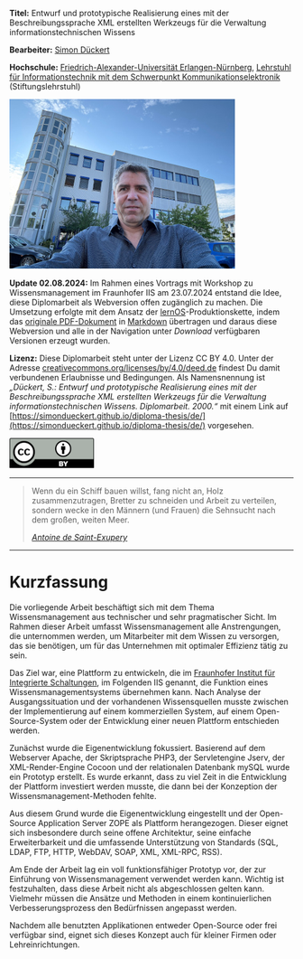 **Titel:** Entwurf und prototypische Realisierung eines mit der Beschreibungssprache XML erstellten Werkzeugs für die Verwaltung informationstechnischen Wissens

**Bearbeiter:** [Simon Dückert](https://www.linkedin.com/in/simondueckert/)

**Hochschule:** [Friedrich-Alexander-Universität Erlangen-Nürnberg](https://www.fau.de/), [Lehrstuhl für Informationstechnik mit dem Schwerpunkt Kommunikationselektronik](https://www.like.tf.fau.de/) (Stiftungslehrstuhl)

![Simon Dückert am 23.07.2024 vor dem ehemaligen Fraunhofer-IIS-Gebäude am Weichselgarten 3 in Erlangen/Tennenlohe](./img/2024-07-23-simon-beim-iis.JPG)

**Update 02.08.2024:** Im Rahmen eines Vortrags mit Workshop zu Wissensmanagement im Fraunhofer IIS am 23.07.2024 entstand die Idee, diese Diplomarbeit als Webversion offen zugänglich zu machen. Die Umsetzung erfolgte mit dem Ansatz der [lernOS](https://lernos.org)-Produktionskette, indem das [originale PDF-Dokument](https://cloud.dueckert.eu/s/kEHR4wpSAxxMkBq) in [Markdown](https://de.wikipedia.org/wiki/Markdown) übertragen und daraus diese Webversion und alle in der Navigation unter *Download* verfügbaren Versionen erzeugt wurden.

**Lizenz:** Diese Diplomarbeit steht unter der Lizenz CC BY 4.0. Unter der Adresse [creativecommons.org/licenses/by/4.0/deed.de](https://creativecommons.org/licenses/by/4.0/deed.de) findest Du damit verbundenen Erlaubnisse und Bedingungen. Als Namensnennung ist *„Dückert, S.: Entwurf und prototypische Realisierung eines mit der Beschreibungssprache XML erstellten Werkzeugs für die Verwaltung informationstechnischen Wissens. Diplomarbeit. 2000.“* mit einem Link auf [https://simondueckert.github.io/diploma-thesis/de/](https://simondueckert.github.io/diploma-thesis/de/) vorgesehen.

![Lizenz Creative Commons Namensnennung 4.0 (CC BY)](./img/CC-BY.png)

---

> Wenn du ein Schiff bauen willst, fang nicht an, Holz zusammenzutragen, Bretter zu schneiden und Arbeit zu verteilen, sondern wecke in den Männern (und Frauen) die Sehnsucht nach dem großen, weiten Meer.
>
> *[Antoine de Saint-Exupery](https://de.wikipedia.org/wiki/Antoine_de_Saint-Exup%C3%A9ry)*

---

# Kurzfassung

Die vorliegende Arbeit beschäftigt sich mit dem Thema Wissensmanagement aus technischer und sehr pragmatischer Sicht. Im Rahmen dieser Arbeit umfasst Wissensmanagement alle Anstrengungen, die unternommen werden, um Mitarbeiter mit dem Wissen zu versorgen, das sie benötigen, um für das Unternehmen mit optimaler Effizienz tätig zu sein.

Das Ziel war, eine Plattform zu entwickeln, die im [Fraunhofer Institut für Integrierte Schaltungen](https://www.iis.fraunhofer.de), im Folgenden IIS genannt, die Funktion eines Wissensmanagementsystems übernehmen kann. Nach Analyse der Ausgangssituation und der vorhandenen Wissensquellen musste zwischen der Implementierung auf einem kommerziellen System, auf einem Open-Source-System oder der Entwicklung einer neuen Plattform entschieden werden.

Zunächst wurde die Eigenentwicklung fokussiert. Basierend auf dem Webserver Apache, der Skriptsprache PHP3, der Servletengine Jserv, der XML-Render-Engine Cocoon und der relationalen Datenbank mySQL wurde ein Prototyp erstellt. Es wurde erkannt, dass zu viel Zeit in die Entwicklung der Plattform investiert werden musste, die dann bei der Konzeption der Wissensmanagement-Methoden fehlte.

Aus diesem Grund wurde die Eigenentwicklung eingestellt und der Open-Source Application Server ZOPE als Plattform herangezogen. Dieser eignet sich insbesondere durch seine offene Architektur, seine einfache Erweiterbarkeit und die umfassende Unterstützung von Standards (SQL, LDAP, FTP, HTTP, WebDAV, SOAP, XML, XML-RPC, RSS).

Am Ende der Arbeit lag ein voll funktionsfähiger Prototyp vor, der zur Einführung von Wissensmanagement verwendet werden kann. Wichtig ist festzuhalten, dass diese Arbeit nicht als abgeschlossen gelten kann. Vielmehr müssen die Ansätze und Methoden in einem kontinuierlichen Verbesserungsprozess den Bedürfnissen angepasst werden.

Nachdem alle benutzten Applikationen entweder Open-Source oder frei verfügbar sind, eignet sich dieses Konzept auch für kleiner Firmen oder Lehreinrichtungen.
